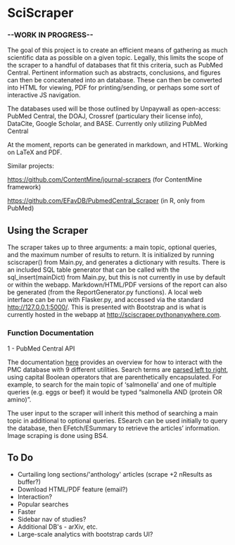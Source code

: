 # SciScraper
### --WORK IN PROGRESS--

The goal of this project is to create an efficient means of gathering as much scientific data as possible on a given topic. Legally, this limits the scope of the scraper to a handful of databases that fit this criteria, such as PubMed Central. Pertinent information such as abstracts, conclusions, and figures can then be concatenated into an database. These can then be converted into HTML for viewing, PDF for printing/sending, or perhaps some sort of interactive JS navigation.

The databases used will be those outlined by Unpaywall as open-access: PubMed Central, the DOAJ, Crossref (particulary their license info), DataCite, Google Scholar, and BASE. Currently only utilizing PubMed Central

At the moment, reports can be generated in markdown, and HTML. Working on LaTeX and PDF.


Similar projects: 

https://github.com/ContentMine/journal-scrapers (for ContentMine framework)

https://github.com/EFavDB/PubmedCentral_Scraper (in R, only from PubMed)

## Using the Scraper

The scraper takes up to three arguments: a main topic, optional queries, and the maximum number of results to return. It is initialized by running sciscraper() from Main.py, and generates a dictionary with results. There is an included SQL table generator that can be called with the sql_insert(mainDict) from Main.py, but this is not currently in use by default or within the webapp. Markdown/HTML/PDF versions of the report can also be generated (from the ReportGenerator.py functions).
A local web interface can be run with Flasker.py, and accessed via the standard http://127.0.0.1:5000/. This is presented with Bootstrap and is what is currently hosted in the webapp at http://sciscraper.pythonanywhere.com.

### Function Documentation

1 - PubMed Central API

The documentation [here](https://www.ncbi.nlm.nih.gov/books/NBK25497/#_chapter2_The_Nine_Eutilities_in_Brief_) provides an overview for how to interact with the PMC database with 9 different utilities.
Search terms are [parsed left to right](https://www.nlm.nih.gov/bsd/disted/pubmedtutorial/020_380.html), using capital Boolean operators that are parenthetically encapsulated. For example, to search for the main topic of ‘salmonella’ and one of multiple queries (e.g. eggs or beef) it would be typed “salmonella AND (protein OR amino)”.

The user input to the scraper will inherit this method of searching a main topic in additional to optional queries.
ESearch can be used initially to query the database, then EFetch/ESummary to retrieve the articles’ information. Image scraping is done using BS4.

## To Do



* Curtailing long sections/'anthology' articles (scrape +2 nResults as buffer?)
* Download HTML/PDF feature (email?)
* Interaction?
* Popular searches
* Faster
* Sidebar nav of studies?
* Additional DB's - arXiv, etc.
* Large-scale analytics with bootstrap cards UI?


